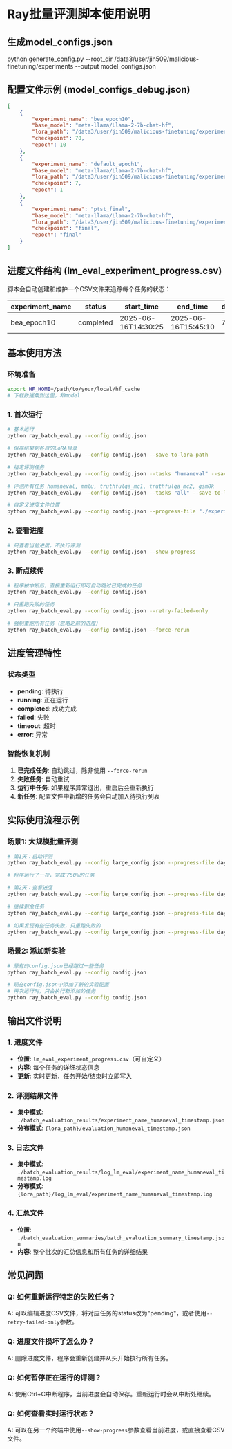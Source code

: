 # Ray批量评测脚本使用说明

## 生成model_configs.json

python generate_config.py --root_dir /data3/user/jin509/malicious-finetuning/experiments --output model_configs.json


## 配置文件示例 (model_configs_debug.json)

```json
[
    {
        "experiment_name": "bea_epoch10",
        "base_model": "meta-llama/Llama-2-7b-chat-hf",
        "lora_path": "/data3/user/jin509/malicious-finetuning/experiments-back/bea/gsm8k-BeaverTails-p0.2/Llama-2-7b-chat-hf-lora-r64-e10-b16-data100/bea/checkpoint-70",
        "checkpoint": 70,
        "epoch": 10
    },
    {
        "experiment_name": "default_epoch1",
        "base_model": "meta-llama/Llama-2-7b-chat-hf",
        "lora_path": "/data3/user/jin509/malicious-finetuning/experiments-back/default/gsm8k-BeaverTails-p0.2/Llama-2-7b-chat-hf-lora-r64-e10-b16-data100/checkpoint-7",
        "checkpoint": 7,
        "epoch": 1
    },
    {
        "experiment_name": "ptst_final",
        "base_model": "meta-llama/Llama-2-7b-chat-hf",
        "lora_path": "/data3/user/jin509/malicious-finetuning/experiments-back/ptst/gsm8k-BeaverTails-p0.2/Llama-2-7b-chat-hf-lora-r64-e10-b16-data100",
        "checkpoint": "final",
        "epoch": "final"
    }
]
```

## 进度文件结构 (lm_eval_experiment_progress.csv)

脚本会自动创建和维护一个CSV文件来追踪每个任务的状态：

| experiment_name | status | start_time | end_time | duration_minutes | score | base_model | lora_path | output_file | log_file | error_message | worker_pid | gpu_id | retry_count | tasks | created_time |
|---|---|---|---|---|---|---|---|---|---|---|---|---|---|---|---|
| bea_epoch10 | completed | 2025-06-16T14:30:25 | 2025-06-16T15:45:10 | 74.75 | 0.6524 | /path/to/llama2-7b-hf | /path/to/math-lora-v1 | /path/to/results.json | /path/to/eval.log | | 12345 | 3 | 0 | humaneval | 2025-06-16T14:29:45 |

## 基本使用方法

### 环境准备
```bash
export HF_HOME=/path/to/your/local/hf_cache
# 下载数据集到这里，和model
```


### 1. 首次运行
```bash
# 基本运行
python ray_batch_eval.py --config config.json

# 保存结果到各自的LoRA目录
python ray_batch_eval.py --config config.json --save-to-lora-path

# 指定评测任务
python ray_batch_eval.py --config config.json --tasks "humaneval" --save-to-lora-path

# 评测所有任务 humaneval, mmlu, truthfulqa_mc1, truthfulqa_mc2, gsm8k
python ray_batch_eval.py --config config.json --tasks "all" --save-to-lora-path

# 自定义进度文件位置
python ray_batch_eval.py --config config.json --progress-file "./experiments/eval_progress.csv"
```

### 2. 查看进度
```bash
# 只查看当前进度，不执行评测
python ray_batch_eval.py --config config.json --show-progress
```

### 3. 断点续传
```bash
# 程序被中断后，直接重新运行即可自动跳过已完成的任务
python ray_batch_eval.py --config config.json

# 只重跑失败的任务
python ray_batch_eval.py --config config.json --retry-failed-only

# 强制重跑所有任务（忽略之前的进度）
python ray_batch_eval.py --config config.json --force-rerun
```


## 进度管理特性

### 状态类型
- **pending**: 待执行
- **running**: 正在运行
- **completed**: 成功完成
- **failed**: 失败
- **timeout**: 超时
- **error**: 异常


### 智能恢复机制
1. **已完成任务**: 自动跳过，除非使用 `--force-rerun`
2. **失败任务**: 自动重试
3. **运行中任务**: 如果程序异常退出，重启后会重新执行
4. **新任务**: 配置文件中新增的任务会自动加入待执行列表



## 实际使用流程示例

### 场景1: 大规模批量评测

```bash
# 第1天：启动评测
python ray_batch_eval.py --config large_config.json --progress-file day1_progress.csv

# 程序运行了一夜，完成了50%的任务

# 第2天：查看进度
python ray_batch_eval.py --config large_config.json --progress-file day1_progress.csv --show-progress

# 继续剩余任务
python ray_batch_eval.py --config large_config.json --progress-file day1_progress.csv

# 如果发现有些任务失败，只重跑失败的
python ray_batch_eval.py --config large_config.json --progress-file day1_progress.csv --retry-failed-only
```

### 场景2: 添加新实验

```bash
# 原有的config.json已经跑过一些任务
python ray_batch_eval.py --config config.json

# 现在config.json中添加了新的实验配置
# 再次运行时，只会执行新添加的任务
python ray_batch_eval.py --config config.json
```


## 输出文件说明

### 1. 进度文件
- **位置**: `lm_eval_experiment_progress.csv`（可自定义）
- **内容**: 每个任务的详细状态信息
- **更新**: 实时更新，任务开始/结束时立即写入

### 2. 评测结果文件
- **集中模式**: `./batch_evaluation_results/experiment_name_humaneval_timestamp.json`
- **分布模式**: `{lora_path}/evaluation_humaneval_timestamp.json`

### 3. 日志文件
- **集中模式**: `./batch_evaluation_results/log_lm_eval/experiment_name_humaneval_timestamp.log`
- **分布模式**: `{lora_path}/log_lm_eval/experiment_name_humaneval_timestamp.log`

### 4. 汇总文件
- **位置**: `./batch_evaluation_summaries/batch_evaluation_summary_timestamp.json`
- **内容**: 整个批次的汇总信息和所有任务的详细结果

## 常见问题

### Q: 如何重新运行特定的失败任务？
A: 可以编辑进度CSV文件，将对应任务的status改为"pending"，或者使用`--retry-failed-only`参数。

### Q: 进度文件损坏了怎么办？
A: 删除进度文件，程序会重新创建并从头开始执行所有任务。

### Q: 如何暂停正在运行的评测？
A: 使用Ctrl+C中断程序，当前进度会自动保存。重新运行时会从中断处继续。

### Q: 如何查看实时运行状态？
A: 可以在另一个终端中使用`--show-progress`参数查看当前进度，或直接查看CSV文件。